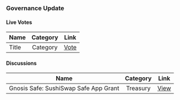 ### Governance Update

#### Live Votes

| Name          | Category      | Link   |
| ------------- |:-------------:| :-----:|
| Title | Category | [Vote](https://deploy-preview-889--dgov-staging.netlify.app/gnosis/poll/QmfEpoQtvjWMeRwfeFvothLDkFqaXCZNHU9ZFb3S3cuLRU) |



#### Discussions

| Name          | Category      | Link   |
| ------------- |:-------------:| :-----:|
| Gnosis Safe: SushiSwap Safe App Grant | Treasury | [View](https://forum.gnosis.io/t/gnosis-safe-sushiswap-safe-app-grant/1069) |

